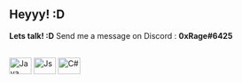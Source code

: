## Heyyy! :D

<b>Lets talk! :D</b> Send me a message on Discord : <b>0xRage#6425</b>

<div align="center">
  <a href="https://github.com/AfonsoBatista7">
</div>
  
<div style="display: inline-block"><br>
  <img align="center" alt="Java" height="30" width="40" src="https://cdn.jsdelivr.net/gh/devicons/devicon/icons/java/java-original.svg">
  <img align="center" alt="Js" height="30" width="40" src="https://cdn.jsdelivr.net/gh/devicons/devicon/icons/javascript/javascript-original.svg">
  <img align="center" alt="C#" height="30" width="40" src="https://cdn.jsdelivr.net/gh/devicons/devicon/icons/csharp/csharp-original.svg">
</div>
